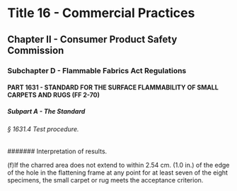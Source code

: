 
# Title 16 - Commercial Practices
## Chapter II - Consumer Product Safety Commission
### Subchapter D - Flammable Fabrics Act Regulations
#### PART 1631 - STANDARD FOR THE SURFACE FLAMMABILITY OF SMALL CARPETS AND RUGS (FF 2-70)
##### Subpart A - The Standard
###### § 1631.4 Test procedure.
####### Interpretation of results.

(f)If the charred area does not extend to within 2.54 cm. (1.0 in.) of the edge of the hole in the flattening frame at any point for at least seven of the eight specimens, the small carpet or rug meets the acceptance criterion.
